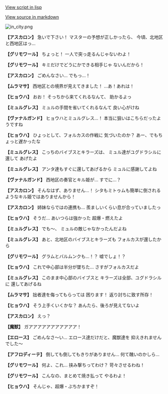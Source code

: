 [View script in lisp](../scripts/210102051.txt)

[View source in markdown](210102051.md)

![in_city.png](../images/backgrounds/in_city.png)

**【アスカロン】**
急いで下さい！
マスターの予想が正しかったら、
今頃、北地区と西地区はっ…

**【グリモワール】**
ちょっと！
一人で突っ走るんじゃないわよ！

**【グリモワール】**
キミだけでどうにかできる相手じゃ
ないんだから！

**【アスカロン】**
ごめんなさい…
でもっ…！

**【ムラマサ】**
西地区との境界が見えてきました！
…あ！あれは！

**【ヒョウハ】**
おお！
そっちから来てくれるなんて、
助かるよっ

**【ミュルグレス】**
ミュルの手間を省いてくれるなんて
良い心がけね

**【ヴァナルガンド】**
ヒョウハとミュルグレス…！
本当に狙いはこちらだったようですね

**【ヒョウハ】**
ひょっとして、フォルカスの作戦に
気づいたのか？
あー、でもちょっと遅かったな

**【ミュルグレス】**
こっちのバイブスとキラーズは、
ミュル達がユグドラシルに還して
あげたよ

**【ミュルグレス】**
アンタ達もすぐに還してあげるから
ミュルに感謝してよね

**【ヴァナルガンド】**
西地区の奏官とキル姫が…
すでに…？

**【アスカロン】**
そんなはず、ありません…！
シタもミトゥムも簡単に倒される
ようなキル姫ではありませんから！

**【アスカロン】**
姉妹ならではの連携も…
羨ましいくらい息が合っていましたっ

**【ヒョウハ】**
そうだ…
あいつらは強かった
超爆・燃えたよ

**【ミュルグレス】**
でも～、
ミュルの敵じゃなかったんだよね

**【ミュルグレス】**
あと、北地区のバイブスとキラーズも
フォルカスが還したから

**【グリモワール】**
グラムとバルムンクも…！？
嘘でしょ！？

**【ヒョウハ】**
これで中心部は半分が墜ちた…
さすがフォルカスだよ

**【ミュルグレス】**
このまま中心部のバイブスと
キラーズは全部、ユグドラシルに
還してあげるね

**【ムラマサ】**
拙者達を侮ってもらっては
困ります！
返り討ちに致す所存！

**【ヒョウハ】**
そう上手くいくかな？
あんたら、後ろが見えてないよ

**【アスカロン】**
えっ？

**【魔獣】**
ガアアアアアアアアアアア！

**【エロース】**
ごめんなさ～い…
エロース達だけだと、魔獣達を
抑えきれませんでした～

**【アフロディーテ】**
倒しても倒してもきりがありません…
何て醜いのかしら…

**【グリモワール】**
何よ、これ…
挟み撃ちってわけ？
苛々させるわね！

**【グリモワール】**
こんなの、まとめて焼き払って
やるわよ！

**【ヒョウハ】**
そんじゃ、超爆・ぶちかますぞ！